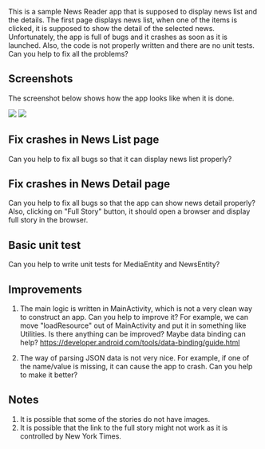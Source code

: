 This is a sample News Reader app that is supposed to display news list and the details.
The first page displays news list, when one of the items is clicked, it is supposed to show the detail of the selected news.
Unfortunately, the app is full of bugs and it crashes as soon as it is launched.
Also, the code is not properly written and there are no unit tests.
Can you help to fix all the problems?

## Screenshots
The screenshot below shows how the app looks like when it is done.

![](http://i.imgur.com/GgEP7FM.jpg)
![](http://i.imgur.com/yAtzntJ.jpg)

## Fix crashes in News List page
Can you help to fix all bugs so that it can display news list properly?

## Fix crashes in News Detail page
Can you help to fix all bugs so that the app can show news detail properly? Also, clicking on "Full Story" button, it should open a browser and display full story in the browser.

## Basic unit test
Can you help to write unit tests for MediaEntity and NewsEntity?

## Improvements
1. The main logic is written in MainActivity, which is not a very clean way to construct an app. Can you help to improve it?
For example, we can move "loadResource" out of MainActivity and put it in something like Utilities. Is there anything can be improved?
Maybe data binding can help? https://developer.android.com/tools/data-binding/guide.html

2. The way of parsing JSON data is not very nice. For example, if one of the name/value is missing, it can cause the app to crash.
Can you help to make it better?

## Notes
1. It is possible that some of the stories do not have images.
2. It is possible that the link to the full story might not work as it is controlled by New York Times.